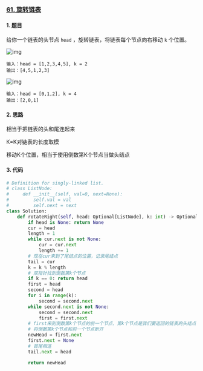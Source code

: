 ### [61. 旋转链表](https://leetcode-cn.com/problems/rotate-list/)

#### 1. 题目

给你一个链表的头节点 `head` ，旋转链表，将链表每个节点向右移动 `k` 个位置。

![img](https://assets.leetcode.com/uploads/2020/11/13/rotate1.jpg)

```
输入：head = [1,2,3,4,5], k = 2
输出：[4,5,1,2,3]
```

![img](https://assets.leetcode.com/uploads/2020/11/13/roate2.jpg)

```
输入：head = [0,1,2], k = 4
输出：[2,0,1]
```

#### 2. 思路

相当于把链表的头和尾连起来

K=K对链表的长度取模

移动K个位置，相当于使用倒数第K个节点当做头结点

#### 3. 代码

```python
# Definition for singly-linked list.
# class ListNode:
#     def __init__(self, val=0, next=None):
#         self.val = val
#         self.next = next
class Solution:
    def rotateRight(self, head: Optional[ListNode], k: int) -> Optional[ListNode]:
        if head is None: return None
        cur = head
        length = 1
        while cur.next is not None:
            cur = cur.next
            length += 1
        # 现在cur来到了尾结点的位置，记录尾结点
        tail = cur
        k = k % length
        # 双指针找到倒数第k个节点
        if k == 0: return head
        first = head
        second = head
        for i in range(k):
            second = second.next
        while second.next is not None:
            second = second.next
            first = first.next
        # first来到倒数第k个节点的前一个节点，第k个节点是我们要返回的链表的头结点
        # 将倒数第k个节点和前一个节点断开
        newHead = first.next
        first.next = None
        # 首尾相连
        tail.next = head

        return newHead
```


